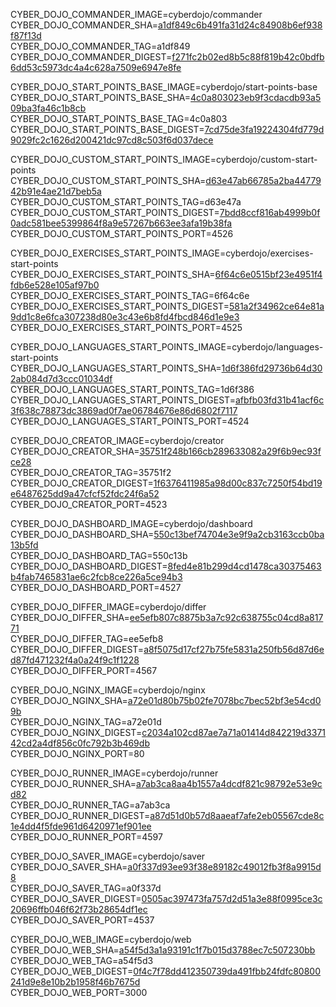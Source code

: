 
CYBER_DOJO_COMMANDER_IMAGE=cyberdojo/commander  
CYBER_DOJO_COMMANDER_SHA=[a1df849c6b491fa31d24c84908b6ef938f87f13d](https://github.com/cyber-dojo/commander/commit/a1df849c6b491fa31d24c84908b6ef938f87f13d)  
CYBER_DOJO_COMMANDER_TAG=a1df849  
CYBER_DOJO_COMMANDER_DIGEST=[f271fc2b02ed8b5c88f819b42c0bdfb6dd53c5973dc4a4c628a7509e6947e8fe](https://hub.docker.com/layers/cyberdojo/commander/a1df849/images/sha256-f271fc2b02ed8b5c88f819b42c0bdfb6dd53c5973dc4a4c628a7509e6947e8fe)  

CYBER_DOJO_START_POINTS_BASE_IMAGE=cyberdojo/start-points-base  
CYBER_DOJO_START_POINTS_BASE_SHA=[4c0a803023eb9f3cdacdb93a509ba3fa46c1b8cb](https://github.com/cyber-dojo/start-points-base/commit/4c0a803023eb9f3cdacdb93a509ba3fa46c1b8cb)  
CYBER_DOJO_START_POINTS_BASE_TAG=4c0a803  
CYBER_DOJO_START_POINTS_BASE_DIGEST=[7cd75de3fa19224304fd779d9029fc2c1626d200421dc97cd8c503f6d037dece](https://hub.docker.com/layers/cyberdojo/start-points-base/4c0a803/images/sha256-7cd75de3fa19224304fd779d9029fc2c1626d200421dc97cd8c503f6d037dece)  

CYBER_DOJO_CUSTOM_START_POINTS_IMAGE=cyberdojo/custom-start-points  
CYBER_DOJO_CUSTOM_START_POINTS_SHA=[d63e47ab66785a2ba4477942b91e4ae21d7beb5a](https://github.com/cyber-dojo/custom-start-points/commit/d63e47ab66785a2ba4477942b91e4ae21d7beb5a)  
CYBER_DOJO_CUSTOM_START_POINTS_TAG=d63e47a  
CYBER_DOJO_CUSTOM_START_POINTS_DIGEST=[7bdd8ccf816ab4999b0f0adc581bee5399864f8a9e57267b663ee3afa19b38fa](https://hub.docker.com/layers/cyberdojo/custom-start-points/d63e47a/images/sha256-7bdd8ccf816ab4999b0f0adc581bee5399864f8a9e57267b663ee3afa19b38fa)  
CYBER_DOJO_CUSTOM_START_POINTS_PORT=4526  

CYBER_DOJO_EXERCISES_START_POINTS_IMAGE=cyberdojo/exercises-start-points  
CYBER_DOJO_EXERCISES_START_POINTS_SHA=[6f64c6e0515bf23e4951f4fdb6e528e105af97b0](https://github.com/cyber-dojo/exercises-start-points/commit/6f64c6e0515bf23e4951f4fdb6e528e105af97b0)  
CYBER_DOJO_EXERCISES_START_POINTS_TAG=6f64c6e  
CYBER_DOJO_EXERCISES_START_POINTS_DIGEST=[581a2f34962ce64e81a9dd1c8e6fca307238d80e3c43e6b8fd4fbcd846d1e9e3](https://hub.docker.com/layers/cyberdojo/exercises-start-points/6f64c6e/images/sha256-581a2f34962ce64e81a9dd1c8e6fca307238d80e3c43e6b8fd4fbcd846d1e9e3)  
CYBER_DOJO_EXERCISES_START_POINTS_PORT=4525  

CYBER_DOJO_LANGUAGES_START_POINTS_IMAGE=cyberdojo/languages-start-points  
CYBER_DOJO_LANGUAGES_START_POINTS_SHA=[1d6f386fd29736b64d302ab084d7d3ccc01034df](https://github.com/cyber-dojo/languages-start-points/commit/1d6f386fd29736b64d302ab084d7d3ccc01034df)  
CYBER_DOJO_LANGUAGES_START_POINTS_TAG=1d6f386  
CYBER_DOJO_LANGUAGES_START_POINTS_DIGEST=[afbfb03fd31b41acf6c3f638c78873dc3869ad0f7ae06784676e86d6802f7117](https://hub.docker.com/layers/cyberdojo/languages-start-points/1d6f386/images/sha256-afbfb03fd31b41acf6c3f638c78873dc3869ad0f7ae06784676e86d6802f7117)  
CYBER_DOJO_LANGUAGES_START_POINTS_PORT=4524  

CYBER_DOJO_CREATOR_IMAGE=cyberdojo/creator  
CYBER_DOJO_CREATOR_SHA=[35751f248b166cb289633082a29f6b9ec93fce28](https://github.com/cyber-dojo/creator/commit/35751f248b166cb289633082a29f6b9ec93fce28)  
CYBER_DOJO_CREATOR_TAG=35751f2  
CYBER_DOJO_CREATOR_DIGEST=[1f6376411985a98d00c837c7250f54bd19e6487625dd9a47cfcf52fdc24f6a52](https://hub.docker.com/layers/cyberdojo/creator/35751f2/images/sha256-1f6376411985a98d00c837c7250f54bd19e6487625dd9a47cfcf52fdc24f6a52)  
CYBER_DOJO_CREATOR_PORT=4523  

CYBER_DOJO_DASHBOARD_IMAGE=cyberdojo/dashboard  
CYBER_DOJO_DASHBOARD_SHA=[550c13bef74704e3e9f9a2cb3163ccb0ba13b5fd](https://github.com/cyber-dojo/dashboard/commit/550c13bef74704e3e9f9a2cb3163ccb0ba13b5fd)  
CYBER_DOJO_DASHBOARD_TAG=550c13b  
CYBER_DOJO_DASHBOARD_DIGEST=[8fed4e81b299d4cd1478ca30375463b4fab7465831ae6c2fcb8ce226a5ce94b3](https://hub.docker.com/layers/cyberdojo/dashboard/550c13b/images/sha256-8fed4e81b299d4cd1478ca30375463b4fab7465831ae6c2fcb8ce226a5ce94b3)  
CYBER_DOJO_DASHBOARD_PORT=4527  

CYBER_DOJO_DIFFER_IMAGE=cyberdojo/differ  
CYBER_DOJO_DIFFER_SHA=[ee5efb807c8875b3a7c92c638755c04cd8a81771](https://github.com/cyber-dojo/differ/commit/ee5efb807c8875b3a7c92c638755c04cd8a81771)  
CYBER_DOJO_DIFFER_TAG=ee5efb8  
CYBER_DOJO_DIFFER_DIGEST=[a8f5075d17cf27b75fe5831a250fb56d87d6ed87fd471232f4a0a24f9c1f1228](https://hub.docker.com/layers/cyberdojo/differ/ee5efb8/images/sha256-a8f5075d17cf27b75fe5831a250fb56d87d6ed87fd471232f4a0a24f9c1f1228)  
CYBER_DOJO_DIFFER_PORT=4567  

CYBER_DOJO_NGINX_IMAGE=cyberdojo/nginx  
CYBER_DOJO_NGINX_SHA=[a72e01d80b75b02fe7078bc7bec52bf3e54cd09b](https://github.com/cyber-dojo/nginx/commit/a72e01d80b75b02fe7078bc7bec52bf3e54cd09b)  
CYBER_DOJO_NGINX_TAG=a72e01d  
CYBER_DOJO_NGINX_DIGEST=[c2034a102cd87ae7a71a01414d842219d337142cd2a4df856c0fc792b3b469db](https://hub.docker.com/layers/cyberdojo/nginx/a72e01d/images/sha256-c2034a102cd87ae7a71a01414d842219d337142cd2a4df856c0fc792b3b469db)  
CYBER_DOJO_NGINX_PORT=80  

CYBER_DOJO_RUNNER_IMAGE=cyberdojo/runner  
CYBER_DOJO_RUNNER_SHA=[a7ab3ca8aa4b1557a4dcdf821c98792e53e9cd82](https://github.com/cyber-dojo/runner/commit/a7ab3ca8aa4b1557a4dcdf821c98792e53e9cd82)  
CYBER_DOJO_RUNNER_TAG=a7ab3ca  
CYBER_DOJO_RUNNER_DIGEST=[a87d51d0b57d8aaeaf7afe2eb05567cde8c1e4dd4f5fde961d6420971ef901ee](https://hub.docker.com/layers/cyberdojo/runner/a7ab3ca/images/sha256-a87d51d0b57d8aaeaf7afe2eb05567cde8c1e4dd4f5fde961d6420971ef901ee)  
CYBER_DOJO_RUNNER_PORT=4597  

CYBER_DOJO_SAVER_IMAGE=cyberdojo/saver  
CYBER_DOJO_SAVER_SHA=[a0f337d93ee93f38e89182c49012fb3f8a9915d8](https://github.com/cyber-dojo/saver/commit/a0f337d93ee93f38e89182c49012fb3f8a9915d8)  
CYBER_DOJO_SAVER_TAG=a0f337d  
CYBER_DOJO_SAVER_DIGEST=[0505ac397473fa757d2d51a3e88f0995ce3c20696ffb046f62f73b28654df1ec](https://hub.docker.com/layers/cyberdojo/saver/a0f337d/images/sha256-0505ac397473fa757d2d51a3e88f0995ce3c20696ffb046f62f73b28654df1ec)  
CYBER_DOJO_SAVER_PORT=4537  

CYBER_DOJO_WEB_IMAGE=cyberdojo/web  
CYBER_DOJO_WEB_SHA=[a54f5d3a1a93191c1f7b015d3788ec7c507230bb](https://github.com/cyber-dojo/web/commit/a54f5d3a1a93191c1f7b015d3788ec7c507230bb)  
CYBER_DOJO_WEB_TAG=a54f5d3  
CYBER_DOJO_WEB_DIGEST=[0f4c7f78dd412350739da491fbb24fdfc80800241d9e8e10b2b1958f46b7675d](https://hub.docker.com/layers/cyberdojo/web/a54f5d3/images/sha256-0f4c7f78dd412350739da491fbb24fdfc80800241d9e8e10b2b1958f46b7675d)  
CYBER_DOJO_WEB_PORT=3000  
